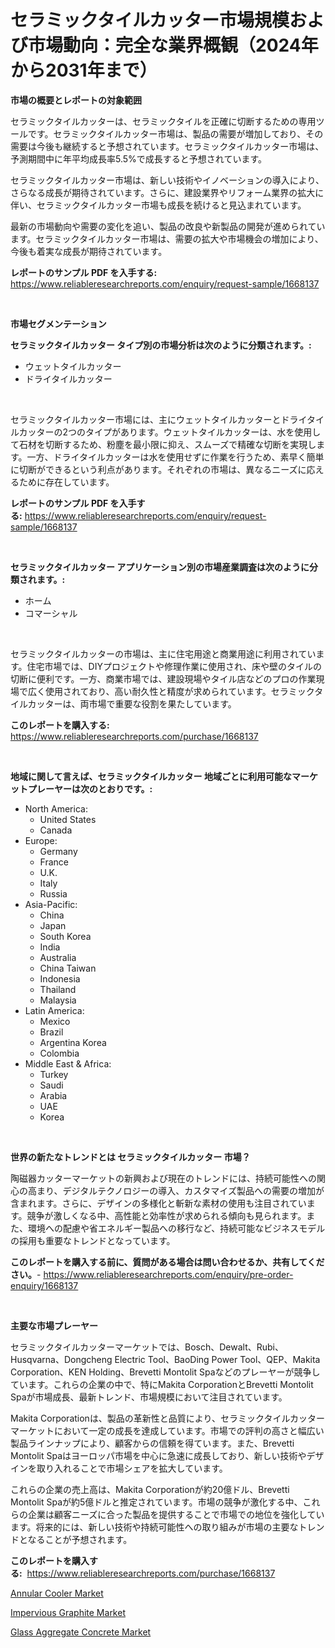 <p><h1>セラミックタイルカッター市場規模および市場動向：完全な業界概観（2024年から2031年まで）</h1></p><p><strong>市場の概要とレポートの対象範囲</strong></p>
<p><p>セラミックタイルカッターは、セラミックタイルを正確に切断するための専用ツールです。セラミックタイルカッター市場は、製品の需要が増加しており、その需要は今後も継続すると予想されています。セラミックタイルカッター市場は、予測期間中に年平均成長率5.5%で成長すると予想されています。</p><p>セラミックタイルカッター市場は、新しい技術やイノベーションの導入により、さらなる成長が期待されています。さらに、建設業界やリフォーム業界の拡大に伴い、セラミックタイルカッター市場も成長を続けると見込まれています。</p><p>最新の市場動向や需要の変化を追い、製品の改良や新製品の開発が進められています。セラミックタイルカッター市場は、需要の拡大や市場機会の増加により、今後も着実な成長が期待されています。</p></p>
<p><strong>レポートのサンプル PDF を入手する:</strong> <a href="https://www.reliableresearchreports.com/enquiry/request-sample/1668137">https://www.reliableresearchreports.com/enquiry/request-sample/1668137</a></p>
<p>&nbsp;</p>
<p><strong>市場セグメンテーション</strong></p>
<p><strong>セラミックタイルカッター タイプ別の市場分析は次のように分類されます。:</strong></p>
<p><ul><li>ウェットタイルカッター</li><li>ドライタイルカッター</li></ul></p>
<p>&nbsp;</p>
<p><p>セラミックタイルカッター市場には、主にウェットタイルカッターとドライタイルカッターの2つのタイプがあります。ウェットタイルカッターは、水を使用して石材を切断するため、粉塵を最小限に抑え、スムーズで精確な切断を実現します。一方、ドライタイルカッターは水を使用せずに作業を行うため、素早く簡単に切断ができるという利点があります。それぞれの市場は、異なるニーズに応えるために存在しています。</p></p>
<p><strong>レポートのサンプル PDF を入手する:</strong>&nbsp;<a href="https://www.reliableresearchreports.com/enquiry/request-sample/1668137">https://www.reliableresearchreports.com/enquiry/request-sample/1668137</a></p>
<p>&nbsp;</p>
<p><strong> セラミックタイルカッター アプリケーション別の市場産業調査は次のように分類されます。:</strong></p>
<p><ul><li>ホーム</li><li>コマーシャル</li></ul></p>
<p>&nbsp;</p>
<p><p>セラミックタイルカッターの市場は、主に住宅用途と商業用途に利用されています。住宅市場では、DIYプロジェクトや修理作業に使用され、床や壁のタイルの切断に便利です。一方、商業市場では、建設現場やタイル店などのプロの作業現場で広く使用されており、高い耐久性と精度が求められています。セラミックタイルカッターは、両市場で重要な役割を果たしています。</p></p>
<p><strong>このレポートを購入する:</strong>&nbsp; <a href="https://www.reliableresearchreports.com/purchase/1668137">https://www.reliableresearchreports.com/purchase/1668137</a></p>
<p>&nbsp;</p>
<p><strong>地域に関して言えば、セラミックタイルカッター 地域ごとに利用可能なマーケットプレーヤーは次のとおりです。:</strong></p>
<p><ul>
    <li>
        North America:
        <ul>
            <li>United States</li>
            <li>Canada</li>
        </ul>
    </li>
    <li>
        Europe:
        <ul>
            <li>Germany</li>
            <li>France</li>
            <li>U.K.</li>
            <li>Italy</li>
            <li>Russia</li>
        </ul>
    </li>
    <li>
        Asia-Pacific:
        <ul>
            <li>China</li>
            <li>Japan</li>
            <li>South Korea</li>
            <li>India</li>
            <li>Australia</li>
            <li>China Taiwan</li>
            <li>Indonesia</li>
            <li>Thailand</li>
            <li>Malaysia</li>
        </ul>
    </li>
    <li>
        Latin America:
        <ul>
            <li>Mexico</li>
            <li>Brazil</li>
            <li>Argentina Korea</li>
            <li>Colombia</li>
        </ul>
    </li>
    <li>
        Middle East & Africa:
        <ul>
            <li>Turkey</li>
            <li>Saudi</li>
            <li>Arabia</li>
            <li>UAE</li>
            <li>Korea</li>
        </ul>
    </li>
    </ul></p>
<p>&nbsp;</p>
<p><strong>世界の新たなトレンドとは セラミックタイルカッター 市場？</strong></p>
<p><p>陶磁器カッターマーケットの新興および現在のトレンドには、持続可能性への関心の高まり、デジタルテクノロジーの導入、カスタマイズ製品への需要の増加が含まれます。さらに、デザインの多様化と斬新な素材の使用も注目されています。競争が激しくなる中、高性能と効率性が求められる傾向も見られます。また、環境への配慮や省エネルギー製品への移行など、持続可能なビジネスモデルの採用も重要なトレンドとなっています。</p></p>
<p><strong>このレポートを購入する前に、質問がある場合は問い合わせるか、共有してください。</strong>- <a href="https://www.reliableresearchreports.com/enquiry/pre-order-enquiry/1668137">https://www.reliableresearchreports.com/enquiry/pre-order-enquiry/1668137</a></p>
<p>&nbsp;</p>
<p><strong>主要な市場プレーヤー</strong></p>
<p><p>セラミックタイルカッターマーケットでは、Bosch、Dewalt、Rubi、Husqvarna、Dongcheng Electric Tool、BaoDing Power Tool、QEP、Makita Corporation、KEN Holding、Brevetti Montolit Spaなどのプレーヤーが競争しています。これらの企業の中で、特にMakita CorporationとBrevetti Montolit Spaが市場成長、最新トレンド、市場規模において注目されています。</p><p>Makita Corporationは、製品の革新性と品質により、セラミックタイルカッターマーケットにおいて一定の成長を達成しています。市場での評判の高さと幅広い製品ラインナップにより、顧客からの信頼を得ています。また、Brevetti Montolit Spaはヨーロッパ市場を中心に急速に成長しており、新しい技術やデザインを取り入れることで市場シェアを拡大しています。</p><p>これらの企業の売上高は、Makita Corporationが約20億ドル、Brevetti Montolit Spaが約5億ドルと推定されています。市場の競争が激化する中、これらの企業は顧客ニーズに合った製品を提供することで市場での地位を強化しています。将来的には、新しい技術や持続可能性への取り組みが市場の主要なトレンドとなることが予想されます。</p></p>
<p><strong>このレポートを購入する:</strong>&nbsp;&nbsp;<a href="https://www.reliableresearchreports.com/purchase/1668137">https://www.reliableresearchreports.com/purchase/1668137</a></p>
<p><p><a href="https://view.publitas.com/reportprime-1/annular-cooler-market-research-report-provides-thorough-industry-overview-which-offers-an-in-depth-analysis-of-product-trends-and-new-market-divisions/">Annular Cooler Market</a></p><p><a href="https://rainy-horn-d69.notion.site/Impervious-Graphite-Market-Research-Report-Unlocks-Analysis-on-the-Market-Financial-Status-Market-S-027b567ee3414af48ff6a044e4d3eccb">Impervious Graphite Market</a></p><p><a href="https://woozy-pyroraptor-a1f.notion.site/Glass-Aggregate-Concrete-Market-Size-Evaluating-its-Market-Trends-Growth-and-Projections-2024-2-dcdb86bf36c845a9baf5b1f6a1374df2">Glass Aggregate Concrete Market</a></p></p>
